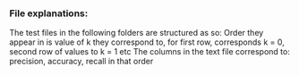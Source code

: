 ### File explanations:

The test files in the following folders are structured as so: 
Order they appear in is value of k they correspond to, for first row, corresponds k = 0, second row of values to k = 1 etc 
The columns in the text file correspond to: precision, accuracy, recall in that order 
